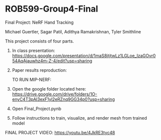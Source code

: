 # ROB599-Group4-Final 
Final Project: NeRF Hand Tracking

Michael Guertler, Sagar Patil, Adithya Ramakrishnan, Tyler Smithline

This project consists of four parts. 
1. In class presentation: https://docs.google.com/presentation/d/1maS8itjtwLz1LGLoe_IzaGOvr054AqAjauwhz4m-Z-4/edit?usp=sharing
2. Paper results reproduction:
   
    TO RUN MIP-NERF:
  1. Open the google folder located here: https://drive.google.com/drive/folders/1O-enyC4T3pAI3exF1yl2eRZnq9GG34p0?usp=sharing
  2. Open Final_Project.pynb
  3. Follow instructions to train, visualize, and render mesh from trained model

FINAL PROJECT VIDEO: 
https://youtu.be/4JkRE3tyc48

